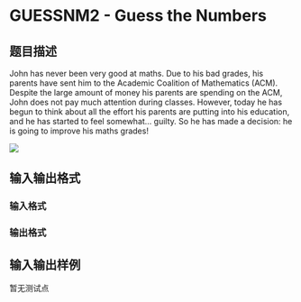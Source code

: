 # GUESSNM2 - Guess the Numbers

## 题目描述

John has never been very good at maths. Due to his bad grades, his parents have sent him to the Academic Coalition of Mathematics (ACM). Despite the large amount of money his parents are spending on the ACM, John does not pay much attention during classes. However, today he has begun to think about all the effort his parents are putting into his education, and he has started to feel somewhat… guilty. So he has made a decision: he is going to improve his maths grades!

![](https://cdn.luogu.com.cn/upload/vjudge_pic/SP10110/41b7eada0d6e76dfcaf3e0bb9b4b06d5bc6865ba.png)

## 输入输出格式

### 输入格式

### 输出格式

## 输入输出样例

暂无测试点

